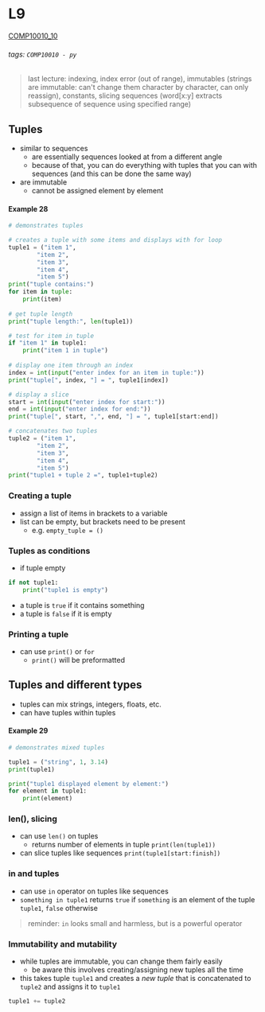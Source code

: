 # L9
[COMP10010_10](https://brightspace.ucd.ie/d2l/le/content/129818/viewContent/1675382/View)
###### tags: `COMP10010 - py`

> last lecture: indexing, index error (out of range), immutables (strings are immutable: can't change them character by character, can only reassign), constants, slicing sequences (word[x:y] extracts subsequence of sequence using specified range)

## Tuples
- similar to sequences
    - are essentially sequences looked at from a different angle
    - because of that, you can do everything with tuples that you can with sequences (and this can be done the same way)
- are immutable
    - cannot be assigned element by element

#### Example 28
``` python
# demonstrates tuples

# creates a tuple with some items and displays with for loop
tuple1 = ("item 1",
        "item 2",
        "item 3",
        "item 4",
        "item 5")
print("tuple contains:")
for item in tuple:
    print(item)
    
# get tuple length
print("tuple length:", len(tuple1))

# test for item in tuple
if "item 1" in tuple1:
    print("item 1 in tuple")
    
# display one item through an index
index = int(input("enter index for an item in tuple:"))
print("tuple[", index, "] = ", tuple1[index])

# display a slice
start = int(input("enter index for start:"))
end = int(input("enter index for end:"))
print("tuple[", start, ",", end, "] = ", tuple1[start:end])

# concatenates two tuples
tuple2 = ("item 1",
        "item 2",
        "item 3",
        "item 4",
        "item 5")
print("tuple1 + tuple 2 =", tuple1+tuple2)
```

### Creating a tuple
- assign a list of items in brackets to a variable
- list can be empty, but brackets need to be present
    - e.g. ```empty_tuple = ()```

### Tuples as conditions
- if tuple empty 
``` python
if not tuple1:
    print("tuple1 is empty")
```
- a tuple is ```true``` if it contains something
- a tuple is ```false``` if it is empty

### Printing a tuple
- can use ```print()``` or ```for```
    - ```print()``` will be preformatted

## Tuples and different types
- tuples can mix strings, integers, floats, etc.
- can have tuples within tuples

#### Example 29
``` python
# demonstrates mixed tuples

tuple1 = ("string", 1, 3.14)
print(tuple1)

print("tuple1 displayed element by element:")
for element in tuple1:
    print(element)
```

### len(), slicing
- can use ```len()``` on tuples
    - returns number of elements in tuple
```print(len(tuple1))```
- can slice tuples like sequences
```print(tuple1[start:finish])```

### in and tuples
- can use ```in``` operator on tuples like sequences
- ```something in tuple1``` returns ```true``` if ```something``` is an element of the tuple ```tuple1```, ```false``` otherwise

> reminder: ```in``` looks small and harmless, but is a powerful operator

### Immutability and mutability
- while tuples are immutable, you can change them fairly easily
    - be aware this involves creating/assigning new tuples all the time
- this takes tuple ```tuple1``` and creates a *new tuple* that is concatenated to ```tuple2``` and assigns it to ```tuple1```
``` python
tuple1 += tuple2
```
